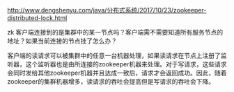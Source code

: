 http://www.dengshenyu.com/java/分布式系统/2017/10/23/zookeeper-distributed-lock.html

zk 客户端连接到的是集群中的某一节点吗？客户端需不需要知道所有服务节点的地址？如果当前连接的节点挂了怎么办？

客户端的读请求可以被集群中的任意一台机器处理，如果读请求在节点上注册了监听器，这个监听器也是由所连接的zookeeper机器来处理。对于写请求，这些请求会同时发给其他zookeeper机器并且达成一致后，请求才会返回成功。因此，随着zookeeper的集群机器增多，读请求的吞吐会提高但是写请求的吞吐会下降。